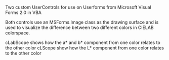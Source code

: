 Two custom UserControls for use on Userforms from Microsoft Visual Forms 2.0 in VBA

Both controls use an MSForms.Image class as the drawing surface and is used to visualize
the difference between two different colors in CIELAB colorspace.

cLabScope shows how the a* and b* component from one color relates to the other color
cLScope show how the L* component from one color relates to the other color
